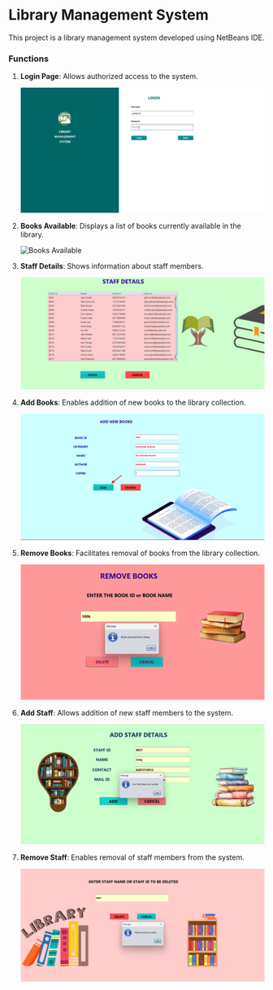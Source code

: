 # Library Management System

This project is a library management system developed using NetBeans IDE.

### Functions

1. **Login Page**: Allows authorized access to the system.

   ![Login Page](images/Login%20page.png)


2. **Books Available**: Displays a list of books currently available in the library.

   ![Books Available](images/Books%20Available.png)


3. **Staff Details**: Shows information about staff members.

   ![Staff Details](images/Staff%20Details.png)


4. **Add Books**: Enables addition of new books to the library collection.

   ![Add Books](images/Add%20Books.png)


5. **Remove Books**: Facilitates removal of books from the library collection.

   ![Remove Books](images/Remove%20Books.png)


6. **Add Staff**: Allows addition of new staff members to the system.

   ![Add Staff](images/Add%20Staff.png)


7. **Remove Staff**: Enables removal of staff members from the system.

   ![Remove Staff](images/Remove%20Staff.png)

